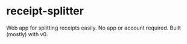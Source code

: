 # receipt-splitter
Web app for splitting receipts easily. No app or account required. Built (mostly) with v0. 

